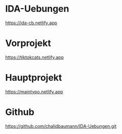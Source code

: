 # IDA-Uebungen
https://ida-cb.netlify.app

# Vorprojekt
https://tiktokcats.netlify.app

# Hauptprojekt
https://maintypo.netlify.app

# Github
https://github.com/chalidbaumann/IDA-Uebungen.git
